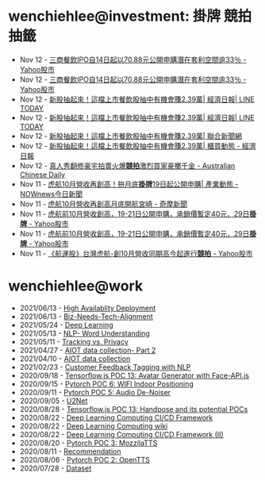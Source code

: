 # wenchiehlee@investment: 掛牌 競拍 抽籤 

<!-- rss start -->
- Nov 12 - [三商餐飲IPO自14日起以70.88元公開申購潛在套利空間逾33％ - Yahoo股市](https://www.google.com/url?rct=j&sa=t&url=https://tw.stock.yahoo.com/news/%25E4%25B8%2589%25E5%2595%2586%25E9%25A4%2590%25E9%25A3%25B2ipo%25E8%2587%25AA14%25E6%2597%25A5%25E8%25B5%25B7%25E4%25BB%25A570-88%25E5%2585%2583%25E5%2585%25AC%25E9%2596%258B%25E7%2594%25B3%25E8%25B3%25BC-%25E6%25BD%259B%25E5%259C%25A8%25E5%25A5%2597%25E5%2588%25A9%25E7%25A9%25BA%25E9%2596%2593%25E9%2580%25BE33-081102613.html&ct=ga&cd=CAIyIGMyMDFhNDU4NzAzY2ViODg6Y29tLnR3OnpoLVRXOlRX&usg=AOvVaw2VF5iKCAlTRNCd3814GAzn)
- Nov 12 - [三商餐飲IPO自14日起以70.88元公開申購潛在套利空間逾33％ - Yahoo股市](https://www.google.com/url?rct=j&sa=t&url=https://tw.stock.yahoo.com/news/%25E4%25B8%2589%25E5%2595%2586%25E9%25A4%2590%25E9%25A3%25B2ipo%25E8%2587%25AA14%25E6%2597%25A5%25E8%25B5%25B7%25E4%25BB%25A570-88%25E5%2585%2583%25E5%2585%25AC%25E9%2596%258B%25E7%2594%25B3%25E8%25B3%25BC-%25E6%25BD%259B%25E5%259C%25A8%25E5%25A5%2597%25E5%2588%25A9%25E7%25A9%25BA%25E9%2596%2593%25E9%2580%25BE33-081102613.html&ct=ga&cd=CAIyImQ1NGU5NDllMDMxY2JiY2M6Y29tLnR3OnpoLVRXOlRXOlI&usg=AOvVaw2VF5iKCAlTRNCd3814GAzn)
- Nov 12 - [新股抽起來！這檔上市餐飲股抽中有機會賺2.39萬| 經濟日報| LINE TODAY](https://www.google.com/url?rct=j&sa=t&url=https://today.line.me/tw/v2/article/x2gKr1P&ct=ga&cd=CAIyIDAyOWU0YTc5M2ViOGJkZDQ6Y29tLnR3OnpoLVRXOlRX&usg=AOvVaw3kVxAvURNykVbz7itq-4-w)
- Nov 12 - [新股抽起來！這檔上市餐飲股抽中有機會賺2.39萬| 經濟日報| LINE TODAY](https://www.google.com/url?rct=j&sa=t&url=https://today.line.me/tw/v2/article/x2gKr1P&ct=ga&cd=CAIyImQ1NGU5NDllMDMxY2JiY2M6Y29tLnR3OnpoLVRXOlRXOlI&usg=AOvVaw3kVxAvURNykVbz7itq-4-w)
- Nov 12 - [新股抽起來！這檔上市餐飲股抽中有機會賺2.39萬| 聯合新聞網](https://www.google.com/url?rct=j&sa=t&url=https://udn.com/news/story/7254/8354779&ct=ga&cd=CAIyImQ1NGU5NDllMDMxY2JiY2M6Y29tLnR3OnpoLVRXOlRXOlI&usg=AOvVaw2BWxie-PnO9Kgs8TuGSvWg)
- Nov 12 - [新股抽起來！這檔上市餐飲股抽中有機會賺2.39萬| 櫃買動態 - 經濟日報](https://www.google.com/url?rct=j&sa=t&url=https://money.udn.com/money/amp/story/11074/8354779&ct=ga&cd=CAIyImQ1NGU5NDllMDMxY2JiY2M6Y29tLnR3OnpoLVRXOlRXOlI&usg=AOvVaw1rdzMalxfGBd4Q1RZz4t0T)
- Nov 12 - [真人秀翻修豪宅拍賣火爆<b>競拍</b>激烈買家豪擲千金 - Australian Chinese Daily](https://www.google.com/url?rct=j&sa=t&url=https://www.acd.com.au/property-news/zhenrenxiufanxiuhaozhaipaimaihuobao-jingpaijiliemaijiahaozhiqianjin/&ct=ga&cd=CAIyIGMyMDFhNDU4NzAzY2ViODg6Y29tLnR3OnpoLVRXOlRX&usg=AOvVaw1S3WfcxS4GQNVO-NjZIGkk)
- Nov 11 - [虎航10月營收再創高！拚月底<b>掛牌</b>19日起公開申購| 產業動態 - NOWnews今日新聞](https://www.google.com/url?rct=j&sa=t&url=https://www.nownews.com/news/6579263&ct=ga&cd=CAIyImQ1NGU5NDllMDMxY2JiY2M6Y29tLnR3OnpoLVRXOlRXOlI&usg=AOvVaw1C6d2Hu2fojaySpqRbPK7A)
- Nov 11 - [虎航10月營收再創高月底開航宮崎 - 奇摩新聞](https://www.google.com/url?rct=j&sa=t&url=https://tw.news.yahoo.com/%25E8%2599%258E%25E8%2588%25AA10%25E6%259C%2588%25E7%2587%259F%25E6%2594%25B6%25E5%2586%258D%25E5%2589%25B5%25E9%25AB%2598-%25E6%259C%2588%25E5%25BA%2595%25E9%2596%258B%25E8%2588%25AA%25E5%25AE%25AE%25E5%25B4%258E-092926999.html&ct=ga&cd=CAIyIGMyMDFhNDU4NzAzY2ViODg6Y29tLnR3OnpoLVRXOlRX&usg=AOvVaw0GGKnPcwoTMOvxGe3WK7EN)
- Nov 11 - [虎航前10月營收創高，19-21日公開申購，承銷價暫定40元，29日<b>掛牌</b> - Yahoo股市](https://www.google.com/url?rct=j&sa=t&url=https://tw.stock.yahoo.com/news/%25E8%2599%258E%25E8%2588%25AA%25E5%2589%258D10%25E6%259C%2588%25E7%2587%259F%25E6%2594%25B6%25E5%2589%25B5%25E9%25AB%2598-19-21%25E6%2597%25A5%25E5%2585%25AC%25E9%2596%258B%25E7%2594%25B3%25E8%25B3%25BC-%25E6%2589%25BF%25E9%258A%25B7%25E5%2583%25B9%25E6%259A%25AB%25E5%25AE%259A40%25E5%2585%2583-29%25E6%2597%25A5%25E6%258E%259B%25E7%2589%258C-090633419.html&ct=ga&cd=CAIyIGMyMDFhNDU4NzAzY2ViODg6Y29tLnR3OnpoLVRXOlRX&usg=AOvVaw20DWEuNT2iu_ILifkJxZ5n)
- Nov 11 - [虎航前10月營收創高，19-21日公開申購，承銷價暫定40元，29日<b>掛牌</b> - Yahoo股市](https://www.google.com/url?rct=j&sa=t&url=https://tw.stock.yahoo.com/news/%25E8%2599%258E%25E8%2588%25AA%25E5%2589%258D10%25E6%259C%2588%25E7%2587%259F%25E6%2594%25B6%25E5%2589%25B5%25E9%25AB%2598-19-21%25E6%2597%25A5%25E5%2585%25AC%25E9%2596%258B%25E7%2594%25B3%25E8%25B3%25BC-%25E6%2589%25BF%25E9%258A%25B7%25E5%2583%25B9%25E6%259A%25AB%25E5%25AE%259A40%25E5%2585%2583-29%25E6%2597%25A5%25E6%258E%259B%25E7%2589%258C-090633419.html&ct=ga&cd=CAIyImQ1NGU5NDllMDMxY2JiY2M6Y29tLnR3OnpoLVRXOlRXOlI&usg=AOvVaw20DWEuNT2iu_ILifkJxZ5n)
- Nov 11 - [《航運股》台灣虎航-創10月營收同期高今起進行<b>競拍</b> - Yahoo股市](https://www.google.com/url?rct=j&sa=t&url=https://tw.stock.yahoo.com/news/%25E8%2588%25AA%25E9%2581%258B%25E8%2582%25A1-%25E5%258F%25B0%25E7%2581%25A3%25E8%2599%258E%25E8%2588%25AA-%25E5%2589%25B510%25E6%259C%2588%25E7%2587%259F%25E6%2594%25B6%25E5%2590%258C%25E6%259C%259F%25E9%25AB%2598-%25E4%25BB%258A%25E8%25B5%25B7%25E9%2580%25B2%25E8%25A1%258C%25E7%25AB%25B6%25E6%258B%258D-090554177.html&ct=ga&cd=CAIyIGMyMDFhNDU4NzAzY2ViODg6Y29tLnR3OnpoLVRXOlRX&usg=AOvVaw1a8YiJ1FRw4IxrS11Jatrc)
<!-- rss end -->

# wenchiehlee@work
<!-- _feed1_ start -->
- 2021/06/13 - [High Availablity Deployment](https://wenchiehlee.github.io/mkdocs/blog/2021/06/high-availablity-deployment/)
- 2021/06/13 - [Biz-Needs-Tech-Alignment](https://wenchiehlee.github.io/mkdocs/blog/2021/06/biz-needs-tech-alignment/)
- 2021/05/24 - [Deep Learning](https://wenchiehlee.github.io/mkdocs/blog/2021/05/deep-learning/)
- 2021/05/13 - [NLP- Word Understanding](https://wenchiehlee.github.io/mkdocs/blog/2021/05/nlp--word-understanding/)
- 2021/05/11 - [Tracking vs. Privacy](https://wenchiehlee.github.io/mkdocs/blog/2021/05/tracking-vs-privacy/)
- 2021/04/27 - [AIOT data collection- Part 2](https://wenchiehlee.github.io/mkdocs/blog/2021/04/aiot-data-collection--part-2/)
- 2021/04/10 - [AIOT data collection](https://wenchiehlee.github.io/mkdocs/blog/2021/04/aiot-data-collection/)
- 2021/02/23 - [Customer Feedback Tagging with NLP](https://wenchiehlee.github.io/mkdocs/blog/2021/02/customer-feedback-tagging-with-nlp/)
- 2020/09/18 - [Tensorflow.js POC 13: Avatar Generator with Face-API.js](https://wenchiehlee.github.io/mkdocs/blog/2020/09/tensorflowjs-poc-13-avatar-generator-with-face-apijs/)
- 2020/09/15 - [Pytorch POC 6: WIFI Indoor Positioning](https://wenchiehlee.github.io/mkdocs/blog/2020/09/pytorch-poc-6-wifi-indoor-positioning/)
- 2020/09/11 - [Pytorch POC 5: Audio De-Noiser](https://wenchiehlee.github.io/mkdocs/blog/2020/09/pytorch-poc-5-audio-de-noiser/)
- 2020/09/05 - [U2Net](https://wenchiehlee.github.io/mkdocs/blog/2020/09/u2net/)
- 2020/08/28 - [Tensorflow.js POC 13: Handpose and its potential POCs](https://wenchiehlee.github.io/mkdocs/blog/2020/08/tensorflowjs-poc-13-handpose-and-its-potential-pocs/)
- 2020/08/22 - [Deep Learning Computing CI/CD Framework](https://wenchiehlee.github.io/mkdocs/blog/2020/08/deep-learning-computing-cicd-framework/)
- 2020/08/22 - [Deep Learning Computing wiki](https://wenchiehlee.github.io/mkdocs/blog/2020/08/deep-learning-computing-wiki/)
- 2020/08/22 - [Deep Learning Computing CI/CD Framework (II)](https://wenchiehlee.github.io/mkdocs/blog/2020/08/deep-learning-computing-cicd-framework-ii/)
- 2020/08/20 - [Pytorch POC 3: MozzilaTTS](https://wenchiehlee.github.io/mkdocs/blog/2020/08/pytorch-poc-3-mozzilatts/)
- 2020/08/11 - [Recommendation](https://wenchiehlee.github.io/mkdocs/blog/2020/08/recommendation/)
- 2020/08/06 - [Pytorch POC 2: OpenTTS](https://wenchiehlee.github.io/mkdocs/blog/2020/08/pytorch-poc-2-opentts/)
- 2020/07/28 - [Dataset](https://wenchiehlee.github.io/mkdocs/blog/2020/07/dataset/)
<!-- _feed1_ end -->
